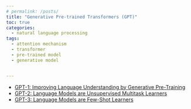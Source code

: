 ```yaml
---
# permalink: /posts/
title: "Generative Pre-trained Transformers (GPT)"
toc: true
categories:
  - natural language processing
tags:
  - attention mechanism
  - transformer
  - pre-trained model
  - generative model


---
```

 - [GPT-1: Improving Language Understanding by Generative Pre-Training](https://cdn.openai.com/research-covers/language-unsupervised/language_understanding_paper.pdf)
 - [GPT-2: Language Models are Unsupervised Multitask Learners](https://cdn.openai.com/better-language-models/language_models_are_unsupervised_multitask_learners.pdf)
 - [GPT-3: Language Models are Few-Shot Learners](https://arxiv.org/abs/2005.14165)